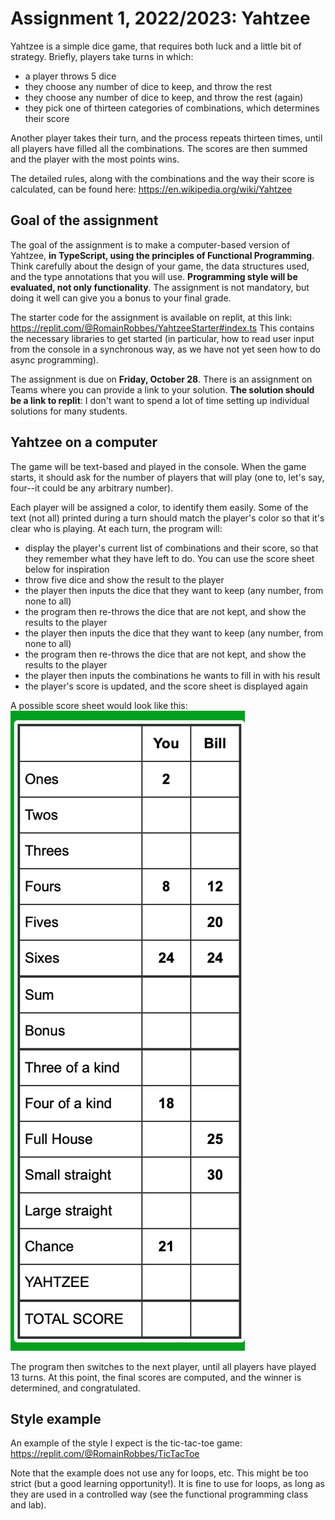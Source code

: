 # Assignment 1, 2022/2023: Yahtzee

Yahtzee is a simple dice game, that requires both luck and a little bit of strategy. Briefly, players take turns in which:

- a player throws 5 dice
- they choose any number of dice to keep, and throw the rest
- they choose any number of dice to keep, and throw the rest (again)
- they pick one of thirteen categories of combinations, which determines their score 

Another player takes their turn, and the process repeats thirteen times, until all players have filled all the combinations. The scores are then summed and the player with the most points wins.

The detailed rules, along with the combinations and the way their score is calculated, can be found here:
https://en.wikipedia.org/wiki/Yahtzee

## Goal of the assignment

The goal of the assignment is to make a computer-based version of Yahtzee, **in TypeScript, using the principles of Functional Programming**. Think carefully about the design of your game, the data structures used, and the type annotations that you will use.
**Programming style will be evaluated, not only functionality**. The assignment is not mandatory, but doing it well can give you a bonus to your final grade.

The starter code for the assignment is available on replit, at this link: https://replit.com/@RomainRobbes/YahtzeeStarter#index.ts 
This contains the necessary libraries to get started (in particular, how to read user input from the console in a synchronous way, as we have not yet seen how to do async programming).

The assignment is due on **Friday, October 28**. There is an assignment on Teams where you can provide a link to your solution. **The solution should be a link to replit**: I don't want to spend a lot of time setting up individual solutions for many students.

## Yahtzee on a computer

The game will be text-based and played in the console. When the game starts, it should ask for the number of players that will play (one to, let's say, four--it could be any arbitrary number).

Each player will be assigned a color, to identify them easily. Some of the text (not all) printed during a turn should match the player's color so that it's clear who is playing.
At each turn, the program will:

- display the player's current list of combinations and their score, so that they remember what they have left to do. You can use the score sheet below for inspiration
- throw five dice and show the result to the player
- the player then inputs the dice that they want to keep (any number, from none to all)
- the program then re-throws the dice that are not kept, and show the results to the player
- the player then inputs the dice that they want to keep (any number, from none to all)
- the program then re-throws the dice that are not kept, and show the results to the player
- the player then inputs the combinations he wants to fill in with his result
- the player's score is updated, and the score sheet is displayed again

A possible score sheet would look like this:
![score sheet example](Score%20sheet.png)

The program then switches to the next player, until all players have played 13 turns. At this point, the final scores are computed, and the winner is determined, and congratulated.

## Style example

An example of the style I expect is the tic-tac-toe game: 
https://replit.com/@RomainRobbes/TicTacToe

Note that the example does not use any for loops, etc. This might be too strict (but a good learning opportunity!). It is fine to use for loops, as long as they are used in a controlled way (see the functional programming class and lab). 
